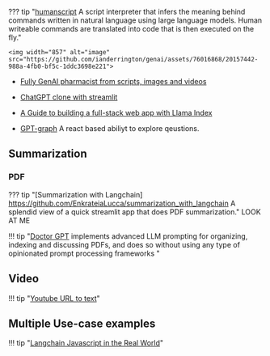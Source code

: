 

??? tip "[humanscript](https://github.com/lukechilds/humanscript) A script interpreter that infers the meaning behind commands written in natural language using large language models. Human writeable commands are translated into code that is then executed on the fly."
    
    <img width="857" alt="image" src="https://github.com/ianderrington/genai/assets/76016868/20157442-988a-4fb0-bf5c-1ddc3698e221">


  
- [Fully GenAI pharmacist from scripts, images and videos](https://github.com/kennethleungty/Generative-AI-Pharmacist)

- [ChatGPT clone with streamlit](https://docs.streamlit.io/knowledge-base/tutorials/build-conversational-apps)

- [A Guide to building a full-stack web app with Llama Index](https://gpt-index.readthedocs.io/en/latest/end_to_end_tutorials/apps/fullstack_app_guide.html)

- [GPT-graph](https://github.com/m-elbably/gpt-graph) A react based abiliyt to explore qeustions. 


## Summarization

### PDF 

??? tip "[Summarization with Langchain] https://github.com/EnkrateiaLucca/summarization_with_langchain A splendid view of a quick streamlit app that does PDF summarization."
    LOOK AT ME

!!! tip "[Doctor GPT](https://github.com/FeatureBaseDB/DoctorGPT) implements advanced LLM prompting for organizing, indexing and discussing PDFs, and does so without using any type of opinionated prompt processing frameworks "

## Video 

!!! tip "[Youtube URL to text](https://github.com/kyegomez/youtubeURL-to-text)"

## Multiple Use-case examples
!!! tip "[Langchain Javascript in the Real World](https://github.com/amalshehu/langchain-js-realworld)"
